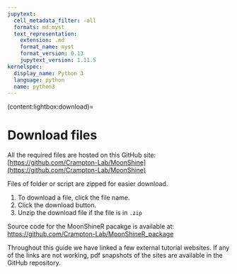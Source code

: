```yaml
---
jupytext:
  cell_metadata_filter: -all
  formats: md:myst
  text_representation:
    extension: .md
    format_name: myst
    format_version: 0.13
    jupytext_version: 1.11.5
kernelspec:
  display_name: Python 3
  language: python
  name: python3
---
```


(content:lightbox:download)=
# Download files
All the required files are hosted on this GitHub site:
[https://github.com/Crampton-Lab/MoonShine](https://github.com/Crampton-Lab/MoonShine)

Files of folder or script are zipped for easier download.
1. To download a file, click the file name.
2. Click the download button.
3. Unzip the download file if the file is in `.zip`

Source code for the MoonShineR pacakge is available at:
https://github.com/Crampton-Lab/MoonShineR_package

Throughout this guide we have linked a few external tutorial websites. If any of the links are not working, pdf snapshots of the sites are available in the GitHub repository.